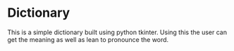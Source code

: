 # Dictionary

This is a simple dictionary built using python tkinter.
Using this the user can get the meaning as well as lean to pronounce the word.
